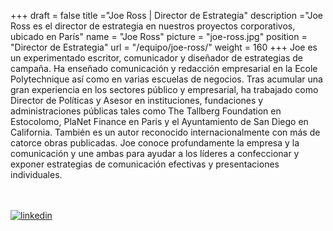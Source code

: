 +++
draft		= false
title		="Joe Ross | Director de Estrategia"
description	="Joe Ross es el director de estrategia en nuestros proyectos corporativos, ubicado en París"
name		= "Joe Ross"
picture		= "joe-ross.jpg"
position 	= "Director de Estrategia"
url			= "/equipo/joe-ross/"
weight		= 160
+++
Joe es un experimentado escritor, comunicador y diseñador de estrategias de campaña. Ha enseñado comunicación y redacción empresarial en la Ecole Polytechnique así como en varias escuelas de negocios. Tras acumular una gran experiencia en los sectores público y empresarial, ha trabajado como Director de Políticas y Asesor en instituciones, fundaciones y administraciones públicas tales como The Tallberg Foundation en Estocolomo, PlaNet Finance en Paris y el Ayuntamiento de San Diego en California. También es un autor reconocido internacionalmente con más de catorce obras publicadas. Joe conoce profundamente la empresa y la comunicación y une ambas para ayudar a los líderes a confeccionar y exponer estrategias de comunicación efectivas y presentaciones individuales.

<br><br>
[![linkedin][pic1]](https://www.linkedin.com/in/joe-ross-5b89941a/)



[pic1]: /img/socialnetworks/linkedin.png